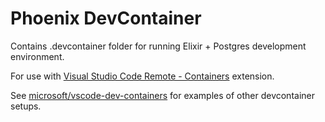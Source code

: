 # Phoenix DevContainer

Contains .devcontainer folder for running Elixir + Postgres development environment.

For use with [Visual Studio Code Remote - Containers](https://code.visualstudio.com/docs/remote/containers) extension.

See [microsoft/vscode-dev-containers](https://github.com/microsoft/vscode-dev-containers) for examples of other devcontainer setups.
